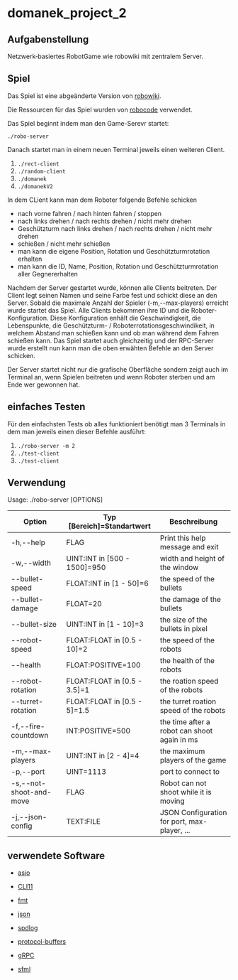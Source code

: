 # domanek_project_2

## Aufgabenstellung

Netzwerk‐basiertes RobotGame wie robowiki mit zentralem Server.

## Spiel

Das Spiel ist eine abgeänderte Version von [robowiki](https://robowiki.net/wiki/Main_Page).

Die Ressourcen für das Spiel wurden von [robocode](https://github.com/robo-code/robocode) verwendet.

Das Spiel beginnt indem man den Game-Serevr startet:

`./robo-server`

Danach startet man in einem neuen Terminal jeweils einen weiteren Client.

1. `./rect-client`
2. `./random-client`
3. `./domanek`
4. `./domanekV2`

In dem CLient kann man dem Roboter folgende Befehle schicken  
- nach vorne fahren / nach hinten fahren / stoppen
- nach links drehen / nach rechts drehen / nicht mehr drehen
- Geschützturm nach links drehen / nach rechts drehen / nicht mehr drehen
- schießen / nicht mehr schießen
- man kann die eigene Position, Rotation und Geschützturmrotation erhalten
- man kann die ID, Name, Position, Rotation und Geschützturmrotation aller Gegnererhalten

Nachdem der Server gestartet wurde, können alle Clients beitreten.
Der Client legt seinen Namen und seine Farbe fest und schickt diese an den Server.
Sobald die maximale Anzahl der Spieler (-m,--max-players) erreicht wurde startet das Spiel.
Alle Clients bekommen ihre ID und die Roboter-Konfiguration.
Diese Konfiguration enhält die Geschwindigkeit, die Lebenspunkte, die Geschützturm- / Roboterrotationsgeschwindikeit, 
in welchem Abstand man schießen kann und ob man während dem Fahren schießen kann.
Das Spiel startet auch gleichzeitig und der RPC-Server wurde erstellt nun kann man die oben erwähten Befehle an den Server schicken.

Der Server startet nicht nur die grafische Oberfläche sondern zeigt auch im Terminal an, wenn Spielen beitreten und wenn Roboter sterben und am Ende wer gewonnen hat.

## einfaches Testen
Für den einfachsten Tests ob alles funktioniert benötigt man 3 Terminals in dem man jeweils einen dieser Befehle ausführt:

1. `./robo-server -m 2`
2. `./test-client`
3. `./test-client`

## Verwendung

Usage: ./robo-server [OPTIONS]

| Option                   | Typ [Bereich]=Standartwert    | Beschreibung                                 |
| ------------------------ | ----------------------------- | -------------------------------------------- |
| -h,--help                | FLAG                          | Print this help message and exit             |
| -w,--width               | UINT:INT in [500 - 1500]=950  | width and height of the window               |
| --bullet-speed           | FLOAT:INT in [1 - 50]=6       | the speed of the bullets                     |
| --bullet-damage          | FLOAT=20                      | the damage of the bullets                    |
| --bullet-size            | UINT:INT in [1 - 10]=3        | the size of the bullets in pixel             |
| --robot-speed            | FLOAT:FLOAT in [0.5 - 10]=2   | the speed of the robots                      |
| --health                 | FLOAT:POSITIVE=100            | the health of the robots                     |
| --robot-rotation         | FLOAT:FLOAT in [0.5 - 3.5]=1  | the roation speed of the robots              |
| --turret-rotation        | FLOAT:FLOAT in [0.5 - 5]=1.5  | the turret roation speed of the robots       |
| -f,--fire-countdown      | INT:POSITIVE=500              | the time after a robot can shoot again in ms |
| -m,--max-players         | UINT:INT in [2 - 4]=4         | the maximum players of the game              |
| -p,--port                | UINT=1113                     | port to connect to                           |
| -s,--not-shoot-and-move  | FLAG                          | Robot can not shoot while it is moving       |
| -j,--json-config         | TEXT:FILE                     | JSON Configuration for port, max-player, ... |

## verwendete Software
* [asio](https://think-async.com/Asio/)
* [CLI11](https://github.com/CLIUtils/CLI11)
* [fmt](https://github.com/fmtlib/fmt)
* [json](https://github.com/nlohmann/json)
* [spdlog](https://github.com/gabime/spdlog)

* [protocol-buffers](https://developers.google.com/protocol-buffers/)
* [gRPC](http://www.grpc.io/)

* [sfml](https://github.com/SFML/SFML)
